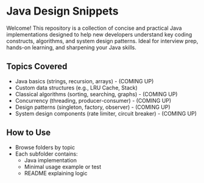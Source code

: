 # Java Design Snippets

Welcome! This repository is a collection of concise and practical Java implementations designed to help new developers understand key coding constructs, algorithms, and system design patterns. Ideal for interview prep, hands-on learning, and sharpening your Java skills.

## Topics Covered

- Java basics (strings, recursion, arrays) - (COMING UP)
- Custom data structures (e.g., LRU Cache, Stack)
- Classical algorithms (sorting, searching, graphs) - (COMING UP)
- Concurrency (threading, producer-consumer) - (COMING UP)
- Design patterns (singleton, factory, observer) - (COMING UP)
- System design components (rate limiter, circuit breaker) - (COMING UP)

## How to Use
- Browse folders by topic
- Each subfolder contains:
  - Java implementation
  - Minimal usage example or test
  - README explaining logic

